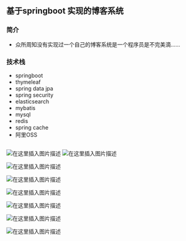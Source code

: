 ##  基于springboot   实现的博客系统

### 简介
 -   众所周知没有实现过一个自己的博客系统是一个程序员是不完美滴......


###  技术栈

 - springboot
 - thymeleaf
 - spring data jpa
 - spring security 
 - elasticsearch
 - mybatis
 - mysql
 - redis
 - spring cache
 - 阿里OSS


## # 


![在这里插入图片描述](https://img-blog.csdnimg.cn/20200407000557466.png?x-oss-process=image/watermark,type_ZmFuZ3poZW5naGVpdGk,shadow_10,text_aHR0cHM6Ly9ibG9nLmNzZG4ubmV0L3dlaXhpbl80MTM0NzQxOQ==,size_16,color_FFFFFF,t_70)
![在这里插入图片描述](https://img-blog.csdnimg.cn/2020040700074677.png?x-oss-process=image/watermark,type_ZmFuZ3poZW5naGVpdGk,shadow_10,text_aHR0cHM6Ly9ibG9nLmNzZG4ubmV0L3dlaXhpbl80MTM0NzQxOQ==,size_16,color_FFFFFF,t_70)

![在这里插入图片描述](https://img-blog.csdnimg.cn/20200407000813192.png?x-oss-process=image/watermark,type_ZmFuZ3poZW5naGVpdGk,shadow_10,text_aHR0cHM6Ly9ibG9nLmNzZG4ubmV0L3dlaXhpbl80MTM0NzQxOQ==,size_16,color_FFFFFF,t_70)

![在这里插入图片描述](https://img-blog.csdnimg.cn/20200407000841108.png?x-oss-process=image/watermark,type_ZmFuZ3poZW5naGVpdGk,shadow_10,text_aHR0cHM6Ly9ibG9nLmNzZG4ubmV0L3dlaXhpbl80MTM0NzQxOQ==,size_16,color_FFFFFF,t_70)

![在这里插入图片描述](https://img-blog.csdnimg.cn/20200407000925213.png?x-oss-process=image/watermark,type_ZmFuZ3poZW5naGVpdGk,shadow_10,text_aHR0cHM6Ly9ibG9nLmNzZG4ubmV0L3dlaXhpbl80MTM0NzQxOQ==,size_16,color_FFFFFF,t_70)

![在这里插入图片描述](https://img-blog.csdnimg.cn/20200407001143412.png?x-oss-process=image/watermark,type_ZmFuZ3poZW5naGVpdGk,shadow_10,text_aHR0cHM6Ly9ibG9nLmNzZG4ubmV0L3dlaXhpbl80MTM0NzQxOQ==,size_16,color_FFFFFF,t_70)

![在这里插入图片描述](https://img-blog.csdnimg.cn/20200407001218430.png?x-oss-process=image/watermark,type_ZmFuZ3poZW5naGVpdGk,shadow_10,text_aHR0cHM6Ly9ibG9nLmNzZG4ubmV0L3dlaXhpbl80MTM0NzQxOQ==,size_16,color_FFFFFF,t_70)


![在这里插入图片描述](https://img-blog.csdnimg.cn/2020040700130747.png?x-oss-process=image/watermark,type_ZmFuZ3poZW5naGVpdGk,shadow_10,text_aHR0cHM6Ly9ibG9nLmNzZG4ubmV0L3dlaXhpbl80MTM0NzQxOQ==,size_16,color_FFFFFF,t_70)



